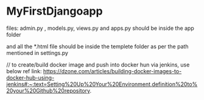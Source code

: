 # MyFirstDjangoapp

files: 
admin.py , models.py, views.py and apps.py should be inside the app folder

and all the *.html file should be inside the templete folder as per the path mentioned in settings.py

// to create/build docker image and push into docker hun via jenkins, use below ref link:
https://dzone.com/articles/building-docker-images-to-docker-hub-using-jenkins#:~:text=Setting%20Up%20Your%20Environment,definition%20to%20your%20Github%20repository.
